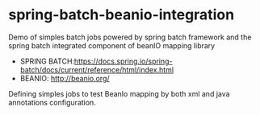 # spring-batch-beanio-integration
Demo of simples batch jobs powered by spring batch framework and the spring batch integrated component of beanIO mapping library

* SPRING BATCH:https://docs.spring.io/spring-batch/docs/current/reference/html/index.html
* BEANIO: http://beanio.org/

Defining simples jobs to test BeanIo mapping by both xml and java annotations configuration.
